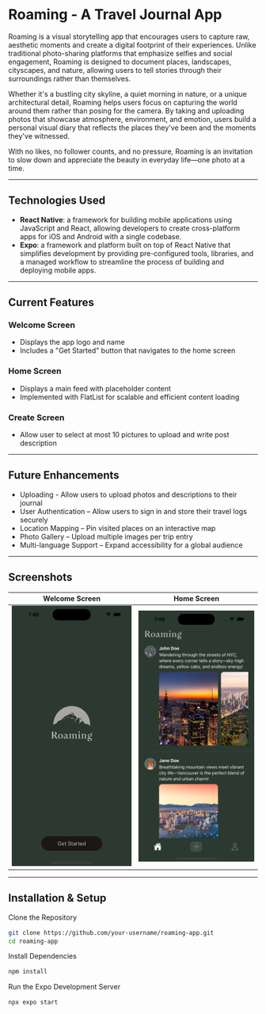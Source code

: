 # Roaming - A Travel Journal App  

Roaming is a visual storytelling app that encourages users to capture raw, aesthetic moments and create a digital footprint of their experiences. Unlike traditional photo-sharing platforms that emphasize selfies and social engagement, Roaming is designed to document places, landscapes, cityscapes, and nature, allowing users to tell stories through their surroundings rather than themselves.

Whether it's a bustling city skyline, a quiet morning in nature, or a unique architectural detail, Roaming helps users focus on capturing the world around them rather than posing for the camera. By taking and uploading photos that showcase atmosphere, environment, and emotion, users build a personal visual diary that reflects the places they've been and the moments they've witnessed.

With no likes, no follower counts, and no pressure, Roaming is an invitation to slow down and appreciate the beauty in everyday life—one photo at a time.

---

## Technologies Used  

- **React Native**: a framework for building mobile applications using JavaScript and React, allowing developers to create cross-platform apps for iOS and Android with a single codebase.
- **Expo**: a framework and platform built on top of React Native that simplifies development by providing pre-configured tools, libraries, and a managed workflow to streamline the process of building and deploying mobile apps.

---

## Current Features  

### Welcome Screen  
- Displays the app logo and name  
- Includes a "Get Started" button that navigates to the home screen  

### Home Screen  
- Displays a main feed with placeholder content  
- Implemented with FlatList for scalable and efficient content loading  

### Create Screen
- Allow user to select at most 10 pictures to upload and write post description

---

## Future Enhancements  

- Uploading - Allow users to upload photos and descriptions to their journal
- User Authentication – Allow users to sign in and store their travel logs securely  
- Location Mapping – Pin visited places on an interactive map  
- Photo Gallery – Upload multiple images per trip entry  
- Multi-language Support – Expand accessibility for a global audience  

---

## Screenshots  

| Welcome Screen | Home Screen |  
|---------------|------------|  
| ![Welcome](assets/images/screenshots/welcome-screen.png) | ![Home](assets/images/screenshots/home-screen.png) |  

---

## Installation & Setup  

Clone the Repository  
```sh
git clone https://github.com/your-username/roaming-app.git
cd roaming-app
```
Install Dependencies
```sh
npm install
```
Run the Expo Development Server
```sh
npx expo start
```
